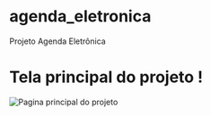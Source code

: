 # agenda_eletronica
Projeto Agenda Eletrônica

# Tela principal do projeto !

![Pagina principal do projeto](https://github.com/user-attachments/assets/cd188915-27f0-4b1a-96b1-751819784c58)
